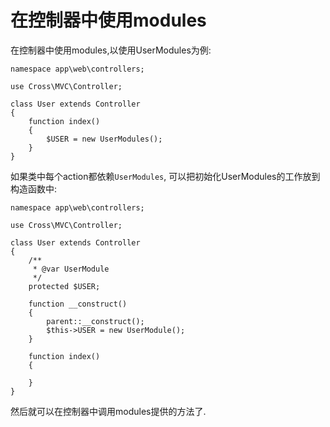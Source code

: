 # 在控制器中使用modules

在控制器中使用modules,以使用UserModules为例:

	namespace app\web\controllers;
	
	use Cross\MVC\Controller;
	
	class User extends Controller
	{
		function index()
		{
			$USER = new UserModules();
		}
	}

如果类中每个action都依赖`UserModules`, 可以把初始化UserModules的工作放到构造函数中:

	namespace app\web\controllers;
	
	use Cross\MVC\Controller;
	
	class User extends Controller
	{
	    /**
	     * @var UserModule
	     */
	    protected $USER;
	
	    function __construct()
	    {
	        parent::__construct();
	        $this->USER = new UserModule();
	    }

		function index()
		{
		
		}
	}

然后就可以在控制器中调用modules提供的方法了. 